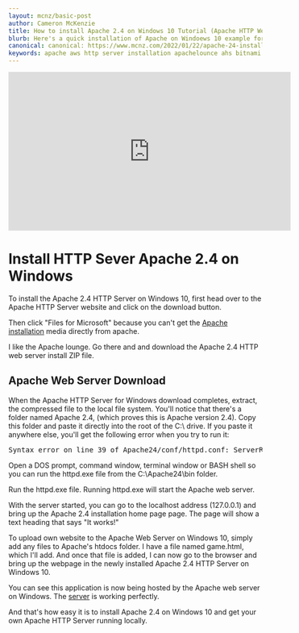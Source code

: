 ```yaml
---
layout: mcnz/basic-post
author: Cameron McKenzie
title: How to install Apache 2.4 on Windows 10 Tutorial (Apache HTTP Web Server AWS)
blurb: Here's a quick installation of Apache on Windoews 10 example for anyone who wants to install version 2.4 of Apache's HTTP Server locally.
canonical: canonical: https://www.mcnz.com/2022/01/22/apache-24-install-windows-10.html
keywords: apache aws http server installation apachelounce ahs bitnami apache24 windows windows10
---
```


<div class="embed-responsive embed-responsive-16by9">
<iframe width="560" height="315" src="https://www.youtube.com/embed/tYPQFztqV4I" frameborder="0" allow="accelerometer; autoplay; clipboard-write; encrypted-media; gyroscope; picture-in-picture" allowfullscreen></iframe>
</div>

# Install HTTP Sever Apache 2.4 on Windows

To install the Apache 2.4 HTTP Server on Windows 10, first head over to the Apache HTTP Server website and click on the download button. 

Then click "Files for Microsoft" because you can't get the <a href="http://www.scrumtuous.com/aws/exam/2022/01/01/apache-web-server-installation-windows.html">Apache installation</a> media directly from apache.

I like the Apache lounge. Go there and and download the Apache 2.4 HTTP web server install ZIP file. 

## Apache Web Server Download

When the Apache HTTP Server for Windows download completes, extract, the compressed file to the local file system. You'll notice that there's a folder named Apache 2.4, (which proves this is Apache version 2.4). Copy this folder and paste it directly into the root of the C:\ drive. If you paste it anywhere else, you'll get the following error when you try to run it:

<pre>Syntax error on line 39 of Apache24/conf/httpd.conf: ServerRoot must be a valid directory</pre>

Open a DOS prompt, command window, terminal window or BASH shell so you can run the httpd.exe file from the C:\Apache24\bin folder. 

Run the httpd.exe file. Running httpd.exe will start the Apache web server. 

With the server started, you can go to the localhost address (127.0.0.1) and bring up the Apache 2.4 installation home page page. The page will show a text heading that says "It works!" 

To upload own website to the Apache Web Server on Windows 10, simply add any files to Apache's htdocs folder. I have a file named game.html, which I'll add. And once that file is added, I can now go to the browser and bring up the webpage in the newly installed Apache 2.4 HTTP Server on Windows 10. 

You can see this application is now being hosted by the Apache web server on Windows. The <a href="https://httpd.apache.org/">server</a> is working perfectly.

And that's how easy it is to install Apache 2.4 on Windows 10 and get your own Apache HTTP Server running locally.
